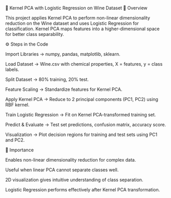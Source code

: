 🍷 Kernel PCA with Logistic Regression on Wine Dataset
📌 Overview

This project applies Kernel PCA to perform non-linear dimensionality reduction on the Wine dataset and uses Logistic Regression for classification.
Kernel PCA maps features into a higher-dimensional space for better class separability.

⚙️ Steps in the Code

Import Libraries → numpy, pandas, matplotlib, sklearn.

Load Dataset → Wine.csv with chemical properties, X = features, y = class labels.

Split Dataset → 80% training, 20% test.

Feature Scaling → Standardize features for Kernel PCA.

Apply Kernel PCA → Reduce to 2 principal components (PC1, PC2) using RBF kernel.

Train Logistic Regression → Fit on Kernel PCA-transformed training set.

Predict & Evaluate → Test set predictions, confusion matrix, accuracy score.

Visualization → Plot decision regions for training and test sets using PC1 and PC2.

🎯 Importance

Enables non-linear dimensionality reduction for complex data.

Useful when linear PCA cannot separate classes well.

2D visualization gives intuitive understanding of class separation.

Logistic Regression performs effectively after Kernel PCA transformation.
